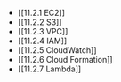 

- [[11.2.1 EC2]]
- [[11.2.2 S3]]
- [[11.2.3 VPC]]
- [[11.2.4 IAM]]
- [[11.2.5 CloudWatch]]
- [[11.2.6 Cloud Formation]]
- [[11.2.7 Lambda]]